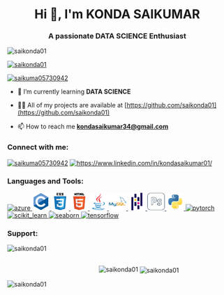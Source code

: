 <h1 align="center">Hi 👋, I'm KONDA SAIKUMAR</h1>
<h3 align="center">A passionate DATA SCIENCE Enthusiast</h3>

<p align="left"> <img src="https://komarev.com/ghpvc/?username=saikonda01&label=Profile%20views&color=0e75b6&style=flat" alt="saikonda01" /> </p>

<p align="left"> <a href="https://github.com/ryo-ma/github-profile-trophy"><img src="https://github-profile-trophy.vercel.app/?username=saikonda01" alt="saikonda01" /></a> </p>

<p align="left"> <a href="https://twitter.com/saikuma05730942" target="blank"><img src="https://img.shields.io/twitter/follow/saikuma05730942?logo=twitter&style=for-the-badge" alt="saikuma05730942" /></a> </p>

- 🌱 I’m currently learning **DATA SCIENCE**

- 👨‍💻 All of my projects are available at [https://github.com/saikonda01](https://github.com/saikonda01)

- 📫 How to reach me **kondasaikumar34@gmail.com**

<h3 align="left">Connect with me:</h3>
<p align="left">
<a href="https://twitter.com/saikuma05730942" target="blank"><img align="center" src="https://raw.githubusercontent.com/rahuldkjain/github-profile-readme-generator/master/src/images/icons/Social/twitter.svg" alt="saikuma05730942" height="30" width="40" /></a>
<a href="[https://linkedin.com/in/https://www.linkedin.com/in/kondasaikumar01/](https://www.linkedin.com/in/kondasaikumar01/)" target="blank"><img align="center" src="https://raw.githubusercontent.com/rahuldkjain/github-profile-readme-generator/master/src/images/icons/Social/linked-in-alt.svg" alt="https://www.linkedin.com/in/kondasaikumar01/" height="30" width="40" /></a>
</p>

<h3 align="left">Languages and Tools:</h3>
<p align="left"> <a href="https://azure.microsoft.com/en-in/" target="_blank" rel="noreferrer"> <img src="https://www.vectorlogo.zone/logos/microsoft_azure/microsoft_azure-icon.svg" alt="azure" width="40" height="40"/> </a> <a href="https://www.cprogramming.com/" target="_blank" rel="noreferrer"> <img src="https://raw.githubusercontent.com/devicons/devicon/master/icons/c/c-original.svg" alt="c" width="40" height="40"/> </a> <a href="https://www.w3schools.com/css/" target="_blank" rel="noreferrer"> <img src="https://raw.githubusercontent.com/devicons/devicon/master/icons/css3/css3-original-wordmark.svg" alt="css3" width="40" height="40"/> </a> <a href="https://www.w3.org/html/" target="_blank" rel="noreferrer"> <img src="https://raw.githubusercontent.com/devicons/devicon/master/icons/html5/html5-original-wordmark.svg" alt="html5" width="40" height="40"/> </a> <a href="https://www.java.com" target="_blank" rel="noreferrer"> <img src="https://raw.githubusercontent.com/devicons/devicon/master/icons/java/java-original.svg" alt="java" width="40" height="40"/> </a> <a href="https://www.mysql.com/" target="_blank" rel="noreferrer"> <img src="https://raw.githubusercontent.com/devicons/devicon/master/icons/mysql/mysql-original-wordmark.svg" alt="mysql" width="40" height="40"/> </a> <a href="https://pandas.pydata.org/" target="_blank" rel="noreferrer"> <img src="https://raw.githubusercontent.com/devicons/devicon/2ae2a900d2f041da66e950e4d48052658d850630/icons/pandas/pandas-original.svg" alt="pandas" width="40" height="40"/> </a> <a href="https://www.photoshop.com/en" target="_blank" rel="noreferrer"> <img src="https://raw.githubusercontent.com/devicons/devicon/master/icons/photoshop/photoshop-line.svg" alt="photoshop" width="40" height="40"/> </a> <a href="https://www.python.org" target="_blank" rel="noreferrer"> <img src="https://raw.githubusercontent.com/devicons/devicon/master/icons/python/python-original.svg" alt="python" width="40" height="40"/> </a> <a href="https://pytorch.org/" target="_blank" rel="noreferrer"> <img src="https://www.vectorlogo.zone/logos/pytorch/pytorch-icon.svg" alt="pytorch" width="40" height="40"/> </a> <a href="https://scikit-learn.org/" target="_blank" rel="noreferrer"> <img src="https://upload.wikimedia.org/wikipedia/commons/0/05/Scikit_learn_logo_small.svg" alt="scikit_learn" width="40" height="40"/> </a> <a href="https://seaborn.pydata.org/" target="_blank" rel="noreferrer"> <img src="https://seaborn.pydata.org/_images/logo-mark-lightbg.svg" alt="seaborn" width="40" height="40"/> </a> <a href="https://www.tensorflow.org" target="_blank" rel="noreferrer"> <img src="https://www.vectorlogo.zone/logos/tensorflow/tensorflow-icon.svg" alt="tensorflow" width="40" height="40"/> </a> </p>

<h3 align="left">Support:</h3>
<p><a href="https://www.buymeacoffee.com/saikonda01"> <img align="left" src="https://cdn.buymeacoffee.com/buttons/v2/default-yellow.png" height="50" width="210" alt="saikonda01" /></a></p><br><br>

<p><img align="left" src="https://github-readme-stats.vercel.app/api/top-langs?username=saikonda01&show_icons=true&locale=en&layout=compact" alt="saikonda01" /></p>

<p>&nbsp;<img align="center" src="https://github-readme-stats.vercel.app/api?username=saikonda01&show_icons=true&locale=en" alt="saikonda01" /></p>

<p><img align="center" src="https://github-readme-streak-stats.herokuapp.com/?user=saikonda01&" alt="saikonda01" /></p>

